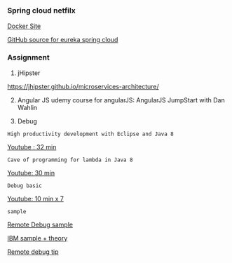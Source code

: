 # 


### Spring cloud netfilx

[Docker Site](https://hub.docker.com/explore/)

[GitHub source for eureka spring cloud](https://github.com/spring-cloud-samples/eureka)



### Assignment

1) jHipster

https://jhipster.github.io/microservices-architecture/

2) Angular JS
udemy course for angularJS:  AngularJS JumpStart with Dan Wahlin


3) Debug
```
High productivity development with Eclipse and Java 8
```
[Youtube : 32 min](https://www.youtube.com/watch?v=nFqstziRrLs)

```
Cave of programming for lambda in Java 8
```
[Youtube: 30 min](https://www.youtube.com/watch?v=q5i_O4Uj_O8)


```
Debug basic
```
[Youtube: 10 min x 7](https://www.youtube.com/watch?v=pYvYSOLPoPE&t=20s)


```
sample 
```
[Remote Debug sample](http://javapapers.com/core-java/java-remote-debug-with-eclipse/)

[IBM sample + theory](http://www.ibm.com/developerworks/library/os-eclipse-javadebug/index.html)


[Remote debug tip](https://muhammadkhojaye.blogspot.ca/2010/02/java-remote-debugging.html)
